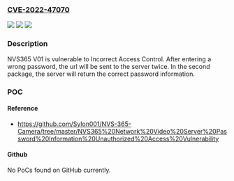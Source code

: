### [CVE-2022-47070](https://cve.mitre.org/cgi-bin/cvename.cgi?name=CVE-2022-47070)
![](https://img.shields.io/static/v1?label=Product&message=n%2Fa&color=blue)
![](https://img.shields.io/static/v1?label=Version&message=n%2Fa&color=blue)
![](https://img.shields.io/static/v1?label=Vulnerability&message=n%2Fa&color=brighgreen)

### Description

NVS365 V01 is vulnerable to Incorrect Access Control. After entering a wrong password, the url will be sent to the server twice. In the second package, the server will return the correct password information.

### POC

#### Reference
- https://github.com/Sylon001/NVS-365-Camera/tree/master/NVS365%20Network%20Video%20Server%20Password%20Information%20Unauthorized%20Access%20Vulnerability

#### Github
No PoCs found on GitHub currently.

